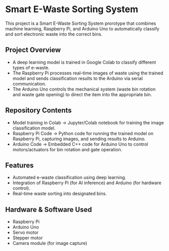 # Smart E-Waste Sorting System

This project is a Smart E-Waste Sorting System prorotype that combines machine learning, Raspberry Pi, and Arduino Uno to automatically classify and sort electronic waste into the correct bins.

## Project Overview
-	A deep learning model is trained in Google Colab to classify different types of e-waste.
-	The Raspberry Pi processes real-time images of waste using the trained model and sends classification results to the Arduino via serial communication.
-	The Arduino Uno controls the mechanical system (waste bin rotation and waste gate opening) to direct the item into the appropriate bin.

## Repository Contents
-	Model training in Colab → Jupyter/Colab notebook for training the image classification model.
-	Raspberry Pi Code → Python code for running the trained model on Raspberry Pi, capturing images, and sending results to Arduino.
-	Arduino Code → Embedded C++ code for Arduino Uno to control motors/actuators for bin rotation and gate operation.
## Features
-	Automated e-waste classification using deep learning.
-	Integration of Raspberry Pi (for AI inference) and Arduino (for hardware control).
-	Real-time waste sorting into designated bins.
## Hardware & Software Used
-	Raspberry Pi
-	Arduino Uno
-	Servo motor
-	Stepper motor
-	Camera module (for image capture)

